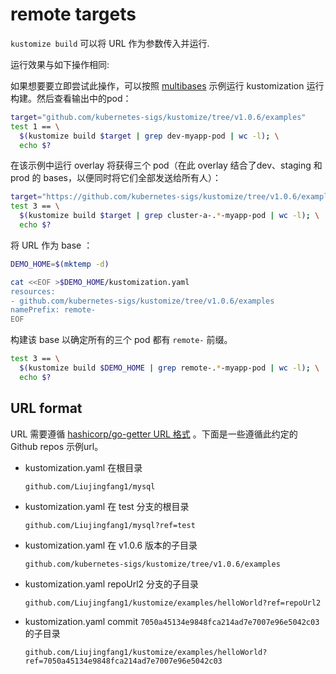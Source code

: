 # remote targets

`kustomize build` 可以将 URL 作为参数传入并运行.

运行效果与如下操作相同:

如果想要要立即尝试此操作，可以按照 [multibases](../multibases/README.md) 示例运行 kustomization 运行构建。然后查看输出中的pod：

<!-- @remoteOverlayBuild @test -->

```bash
target="github.com/kubernetes-sigs/kustomize/tree/v1.0.6/examples"
test 1 == \
  $(kustomize build $target | grep dev-myapp-pod | wc -l); \
  echo $?
```

在该示例中运行 overlay 将获得三个 pod（在此 overlay 结合了dev、staging 和 prod 的 bases，以便同时将它们全部发送给所有人）：

<!-- @remoteBuild @test -->
```bash
target="https://github.com/kubernetes-sigs/kustomize/tree/v1.0.6/examples"
test 3 == \
  $(kustomize build $target | grep cluster-a-.*-myapp-pod | wc -l); \
  echo $?
```

将 URL 作为 base ：

<!-- @createOverlay @test -->
```bash
DEMO_HOME=$(mktemp -d)

cat <<EOF >$DEMO_HOME/kustomization.yaml
resources:
- github.com/kubernetes-sigs/kustomize/tree/v1.0.6/examples
namePrefix: remote-
EOF
```

构建该 base 以确定所有的三个 pod 都有 `remote-` 前缀。

<!-- @remoteBases @testAgainstLatestRelease -->
```bash
test 3 == \
  $(kustomize build $DEMO_HOME | grep remote-.*-myapp-pod | wc -l); \
  echo $?
```

## URL format

URL 需要遵循 [hashicorp/go-getter URL 格式](https://github.com/hashicorp/go-getter#url-format) 。下面是一些遵循此约定的 Github repos 示例url。

- kustomization.yaml 在根目录

  `github.com/Liujingfang1/mysql`
- kustomization.yaml 在 test 分支的根目录

  `github.com/Liujingfang1/mysql?ref=test`
- kustomization.yaml 在 v1.0.6 版本的子目录

  `github.com/kubernetes-sigs/kustomize/tree/v1.0.6/examples`
- kustomization.yaml repoUrl2 分支的子目录

  `github.com/Liujingfang1/kustomize/examples/helloWorld?ref=repoUrl2`
- kustomization.yaml commit `7050a45134e9848fca214ad7e7007e96e5042c03` 的子目录

  `github.com/Liujingfang1/kustomize/examples/helloWorld?ref=7050a45134e9848fca214ad7e7007e96e5042c03`
